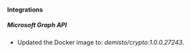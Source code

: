 
#### Integrations
##### Microsoft Graph API
- Updated the Docker image to: *demisto/crypto:1.0.0.27243*.
